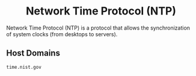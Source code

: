 <h1 align="center">Network Time Protocol (NTP)</h1>

Network Time Protocol (NTP) is a protocol that allows the synchronization of system clocks (from desktops to servers).

## Host Domains

```
time.nist.gov
```

